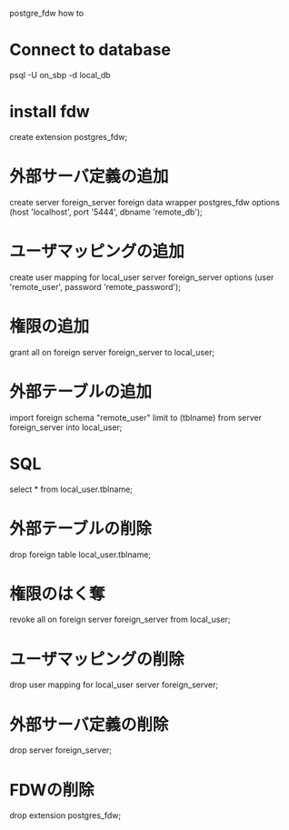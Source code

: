 postgre_fdw how to

# Connect to database												
psql -U on_sbp -d local_db
												
# install	fdw						
create extension postgres_fdw;												
												
# 外部サーバ定義の追加												
create server foreign_server foreign data wrapper postgres_fdw options (host 'localhost', port '5444', dbname 'remote_db');												
												
# ユーザマッピングの追加												
create user mapping for local_user server foreign_server options (user 'remote_user', password 'remote_password');												
												
# 権限の追加												
grant all on foreign server foreign_server to local_user;												
												
# 外部テーブルの追加												
import foreign schema "remote_user" limit to (tblname) from server foreign_server into local_user;												
												
# SQL												
select * from local_user.tblname;												
												
# 外部テーブルの削除												
drop foreign table local_user.tblname;												
												
# 権限のはく奪												
revoke all on foreign server foreign_server from local_user;												
												
# ユーザマッピングの削除												
drop user mapping for local_user server foreign_server;												
												
# 外部サーバ定義の削除												
drop server foreign_server;												
												
# FDWの削除												
drop extension postgres_fdw;												
